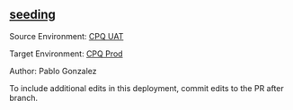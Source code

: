 ## [seeding](https://app.salto.io/orgs/84e41f56-7290-4005-85ea-2b1daf513340/envs/2be1562b-6107-49b8-861a-26da36612f5d/deployments/4ed8fd52-c0a2-4604-83de-f7296de3c3a6)

Source Environment: [CPQ UAT](https://app.salto.io/orgs/84e41f56-7290-4005-85ea-2b1daf513340/envs/00d79fe3-0e3d-4717-88fc-976b9ac84846)

Target Environment: [CPQ Prod](https://app.salto.io/orgs/84e41f56-7290-4005-85ea-2b1daf513340/envs/2be1562b-6107-49b8-861a-26da36612f5d) 

Author: Pablo Gonzalez

To include additional edits in this deployment, commit edits to the PR after branch.